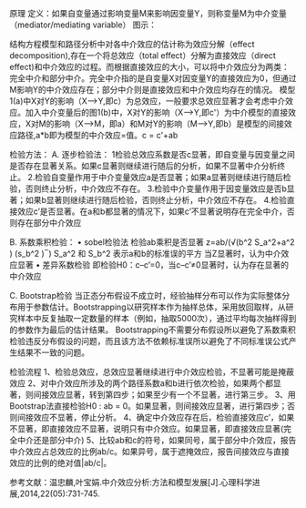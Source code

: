原理
定义：如果自变量通过影响变量M来影响因变量Y，则称变量M为中介变量（mediator/mediating variable）
图示：

	
  结构方程模型和路径分析中对各中介效应的估计称为效应分解（effect decomposition),存在一个将总效应（total effect）分解为直接效应（direct effect)和中介效应的过程。而根据直接效应的大小，可以将中介效应分为两类：完全中介和部分中介。完全中介指的是自变量X对因变量Y的直接效应为0，但通过M影响Y的中介效应存在；部分中介则是直接效应和中介效应均存在的情况。
  模型1(a)中X对Y的影响（X—>Y,即c）为总效应，一般要求总效应显著才会考虑中介效应。加入中介变量后的图1(b)中，X对Y的影响（X—>Y,即c'）为中介模型的直接效应，X对M的影响（X—>M，即a）和M对Y的影响（M—>Y,即b）是模型的间接效应路径,a*b即为模型的中介效应=值。c = c'+ab

检验方法：
A. 逐步检验法：
 1检验总效应系数是否c显著，即自变量与因变量之间是否存在显著关系。如果c显著则继续进行随后的分析，如果不显著中介分析终止。
 2.检验自变量作用于中介变量效应a是否显著；如果a显著则继续进行随后检验，否则终止分析，中介效应不存在。
 3.检验中介变量作用于因变量效应是否b显著；如果b显著则继续进行随后检验，否则终止分析，中介效应不存在。
 4.检验直接效应c’是否显著。在a和b都显著的情况下，如果c’不显著说明存在完全中介，否则存在部分中介效应

B. 系数乘积检验：
 • sobel检验法
  检验ab乘积是否显著
  z=ab/(√(b^2 S_a^2+a^2 ) (s_b^2 ) ̅ )
  S_a^2  和 S_b^2  表示a和b的标准误的平方
  当Z显著时，认为中介效应显著
 • 差异系数检验
即检验H0：c–c’=0，当c–c’≠0显著时，认为存在显著的中介效应

C. Bootstrap检验
当正态分布假设不成立时，经验抽样分布可以作为实际整体分布用于参数估计。Bootstrapping以研究样本作为抽样总体，采用放回取样，从研究样本中反复抽取一定数量的样本（例如，抽取5000次），通过平均每次抽样得到的参数作为最后的估计结果。
Bootstrapping不需要分布假设所以避免了系数乘积检验违反分布假设的问题，而且该方法不依赖标准误所以避免了不同标准误公式产生结果不一致的问题。



检验流程
 1、检验总效应，总效应显著继续进行中介效应检验，不显著可能是掩蔽效应
 2、对中介效应所涉及的两个路径系数a和b进行依次检验，如果两个都显著，则间接效应显著，转到第四步；如果至少有一个不显著，进行第三步。
 3、用Bootstrap法直接检验H0 : ab = 0。如果显著，则间接效应显著，进行第四步；否则间接效应不显著，停止分析。
 4、确定中介效应存在后，检验直接效应c’，如果不显著，即直接效应不显著，说明只有中介效应。如果显著，即直接效应显著(完全中介还是部分中介)
 5、比较ab和c的符号，如果同号，属于部分中介效应，报告中介效应占总效应的比例ab/c。如果异号，属于遮掩效应，报告间接效应与直接效应的比例的绝对值|ab/c|。


参考文献：温忠麟,叶宝娟.中介效应分析:方法和模型发展[J].心理科学进展,2014,22(05):731-745.
